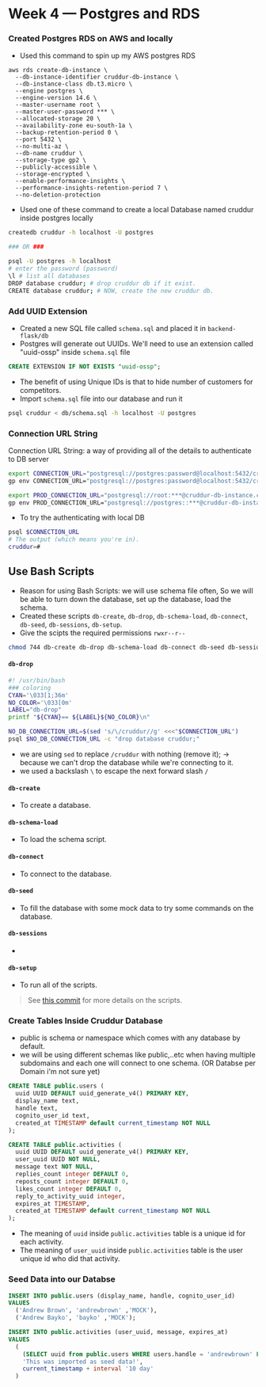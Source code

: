 # Week 4 — Postgres and RDS

### Created Postgres RDS on AWS and locally
- Used this command to spin up my AWS postgres RDS
```shell
aws rds create-db-instance \
  --db-instance-identifier cruddur-db-instance \
  --db-instance-class db.t3.micro \
  --engine postgres \
  --engine-version 14.6 \
  --master-username root \
  --master-user-password *** \
  --allocated-storage 20 \
  --availability-zone eu-south-1a \
  --backup-retention-period 0 \
  --port 5432 \
  --no-multi-az \
  --db-name cruddur \
  --storage-type gp2 \
  --publicly-accessible \
  --storage-encrypted \
  --enable-performance-insights \
  --performance-insights-retention-period 7 \
  --no-deletion-protection
```
- Used one of these command to create a local Database named cruddur inside postgres locally
```sh
createdb cruddur -h localhost -U postgres

### OR ###

psql -U postgres -h localhost
# enter the password (password)
\l # list all databases 
DROP database cruddur; # drop cruddur db if it exist.
CREATE database cruddur; # NOW, create the new cruddur db.
```

### Add UUID Extension
- Created a new SQL file called `schema.sql` and placed it in `backend-flask/db`
- Postgres will generate out UUIDs. We'll need to use an extension called "uuid-ossp" inside `schema.sql` file
```sql
CREATE EXTENSION IF NOT EXISTS "uuid-ossp";
```
- The benefit of using Unique IDs is that to hide number of customers for competitors.
- Import `schema.sql` file into our database and run it
```sh
psql cruddur < db/schema.sql -h localhost -U postgres
```

### Connection URL String
Connection URL String: a way of providing all of the details to authenticate to DB server
```sh
export CONNECTION_URL="postgresql://postgres:password@localhost:5432/cruddur"
gp env CONNECTION_URL="postgresql://postgres:password@localhost:5432/cruddur"

export PROD_CONNECTION_URL="postgresql://root:***@cruddur-db-instance.cw13efqq4djw.eu-south-1.rds.amazonaws.com:5432/cruddur"
gp env PROD_CONNECTION_URL="postgresql://postgres::***@cruddur-db-instance.cw13efqq4djw.eu-south-1.rds.amazonaws.com:5432/cruddur"
```
- To try the authenticating with local DB
```sh
psql $CONNECTION_URL
# The output (which means you're in).
cruddur=#
```

## Use Bash Scripts
- Reason for using Bash Scripts: we will use schema file often, So we will be able to turn down the database, set up the database, load the schema.
- Created these scripts `db-create`, `db-drop`, `db-schema-load`, `db-connect`, `db-seed`, `db-sessions`, `db-setup`.
- Give the scipts the required permissions `rwxr--r--`
```sh
chmod 744 db-create db-drop db-schema-load db-connect db-seed db-sessions db-setup
```

#### `db-drop`
```sh
#! /usr/bin/bash
### coloring
CYAN='\033[1;36m'
NO_COLOR='\033[0m'
LABEL="db-drop"
printf "${CYAN}== ${LABEL}${NO_COLOR}\n"

NO_DB_CONNECTION_URL=$(sed 's/\/cruddur//g' <<<"$CONNECTION_URL")
psql $NO_DB_CONNECTION_URL -c "drop database cruddur;"
```
- we are using `sed` to replace `/cruddur` with nothing (remove it); -> because we can't drop the database while we're connecting to it.
- we used a backslash `\` to escape the next forward slash `/`

#### `db-create`
- To create a database.
#### `db-schema-load`
- To load the schema script.
#### `db-connect`
- To connect to the database.
#### `db-seed`
- To fill the database with some mock data to try some commands on the database.
#### `db-sessions`
- 
#### `db-setup`
- To run all of the scripts.

> See [this commit](https://github.com/AbdassalamAhmad/aws-bootcamp-cruddur-2023/commit/4e7d426b7e3fd2b70088cef6654fdddf1bc471c5) for more details on the scripts.

### Create Tables Inside Cruddur Database
- public is schema or namespace which comes with any database by default.
- we will be using different schemas like public,..etc when having multiple subdomains and each one will connect to one schema. (OR Databse per Domain i'm not sure yet)
```sql
CREATE TABLE public.users (
  uuid UUID DEFAULT uuid_generate_v4() PRIMARY KEY,
  display_name text,
  handle text,
  cognito_user_id text,
  created_at TIMESTAMP default current_timestamp NOT NULL
);

CREATE TABLE public.activities (
  uuid UUID DEFAULT uuid_generate_v4() PRIMARY KEY,
  user_uuid UUID NOT NULL,
  message text NOT NULL,
  replies_count integer DEFAULT 0,
  reposts_count integer DEFAULT 0,
  likes_count integer DEFAULT 0,
  reply_to_activity_uuid integer,
  expires_at TIMESTAMP,
  created_at TIMESTAMP default current_timestamp NOT NULL
);
```
- The meaning of `uuid` inside `public.activities` table is a unique id for each activity.
- The meaning of `user_uuid` inside `public.activities` table is the user unique id who did that activity.

### Seed Data into our Databse
```sql
INSERT INTO public.users (display_name, handle, cognito_user_id)
VALUES
  ('Andrew Brown', 'andrewbrown' ,'MOCK'),
  ('Andrew Bayko', 'bayko' ,'MOCK');

INSERT INTO public.activities (user_uuid, message, expires_at)
VALUES
  (
    (SELECT uuid from public.users WHERE users.handle = 'andrewbrown' LIMIT 1),
    'This was imported as seed data!',
    current_timestamp + interval '10 day'
  )
```